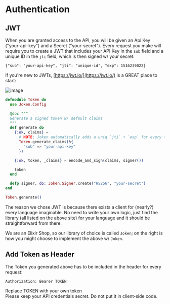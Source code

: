 
# Authentication

## JWT

When you are granted access to the API, you will be given an Api Key ("your-api-key") and a Secret ("your-secret"). Every request you make will require you to create a JWT that includes your API Key in the `sub` field and a unique ID in the `jti` field, which is then signed w/ your secret:

`{"sub": "your-api-key", "jti": "unique-id", "exp": 1516239022}`

If you're new to JWTs, [https://jwt.io/](https://jwt.io/) is a GREAT place to start:

![image](https://user-images.githubusercontent.com/1004167/74957531-87788100-53bc-11ea-9cde-1b3f2fe1c12b.png)

```elixir
defmodule Token do
  use Joken.Config

  @doc """
  Generate a signed token w/ default claims
  """
  def generate do
    {:ok, claims} =
      # NOTE: Joken automatically adds a uniq `jti` + `exp` for every token generated.
      Token.generate_claims(%{
        "sub" => "your-api-key"
      })

    {:ok, token, _claims} = encode_and_sign(claims, signer())

    token
  end

  defp signer, do: Joken.Signer.create("HS256", "your-secret")
end

Token.generate()
```

The reason we chose JWT is because there exists a client for (nearly?) every language imaginable. No need to write your own logic, just find the library (all listed on the above site) for your language and it should be straightforward from there.

We are an Elixir Shop, so our library of choice is called `Joken`; on the right is how you might choose to implement the above w/ `Joken`.

## Add Token as Header

The Token you generated above has to be included in the header for every request:

`Authorization: Bearer TOKEN`

<aside class="info">Replace TOKEN with your own token</aside>
<aside class="warning">Please keep your API credentials secret. Do not put it in client-side code.</aside>

